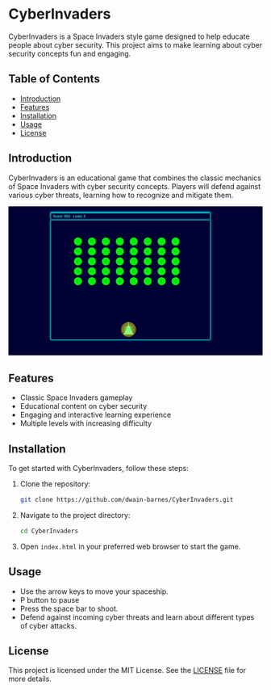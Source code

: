 # CyberInvaders

CyberInvaders is a Space Invaders style game designed to help educate people about cyber security. This project aims to make learning about cyber security concepts fun and engaging.

## Table of Contents
- [Introduction](#introduction)
- [Features](#features)
- [Installation](#installation)
- [Usage](#usage)
- [License](#license)

## Introduction
CyberInvaders is an educational game that combines the classic mechanics of Space Invaders with cyber security concepts. Players will defend against various cyber threats, learning how to recognize and mitigate them.

![CyberInvader Game Screenshot](img/screenshot.jpg)

## Features
- Classic Space Invaders gameplay
- Educational content on cyber security
- Engaging and interactive learning experience
- Multiple levels with increasing difficulty

## Installation
To get started with CyberInvaders, follow these steps:

1. Clone the repository:
    ```sh
    git clone https://github.com/dwain-barnes/CyberInvaders.git
    ```
2. Navigate to the project directory:
    ```sh
    cd CyberInvaders
    ```
3. Open `index.html` in your preferred web browser to start the game.

## Usage
- Use the arrow keys to move your spaceship.
- P button to pause
- Press the space bar to shoot.
- Defend against incoming cyber threats and learn about different types of cyber attacks.

## License
This project is licensed under the MIT License. See the [LICENSE](LICENSE) file for more details.
